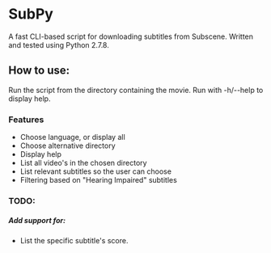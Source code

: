 SubPy
=====

A fast CLI-based script for downloading subtitles from Subscene. Written and tested using Python 2.7.8.


## How to use:
Run the script from the directory containing the movie. Run with -h/--help to display help.

### Features
- Choose language, or display all
- Choose alternative directory
- Display help
- List all video's in the chosen directory
- List relevant subtitles so the user can choose
- Filtering based on "Hearing Impaired" subtitles

### TODO:

##### Add support for:
- List the specific subtitle's score.
